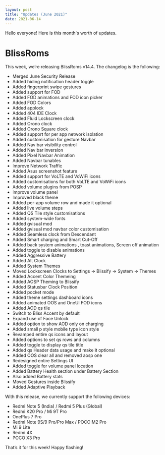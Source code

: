 ```yaml
---
layout: post
title: "Updates (June 2021)"
date: 2021-06-14
---
```


Hello everyone! Here is this month's worth of updates.

# BlissRoms

This week, we’re releasing BlissRoms v14.4. The changelog is the following:

- Merged June Security Release
- Added hiding notification header toggle
- Added fingerprint swipe gestures
- Added support for FOD
- Added FOD animations and FOD icon picker
- Added FOD Colors
- Added applock
- Added 404 IDE Clock
- Added Fluid Lockscreen clock
- Added Orono clock
- Added Orono Square clock
- Added support for per app network isolation
- Added customisation for gesture Navbar
- Added Nav bar visibility control
- Added Nav bar inversion
- Added Pixel Navbar Animation
- Added Navbar tunables
- Improve Network Traffic
- Added Asus screenshot feature
- Added support for VoLTE and VoWiFi icons
- Added customisations for both VoLTE and VoWiFi icons
- Added volume plugins from POSP
- Improve volume panel
- Improved black theme
- Added per-app volume row and made it optional
- Added live volume steps
- Added QS Tile style customisations
- Added system-wide fonts
- Added gvisual mod
- Added gvisual mod navbar color customisation
- Added Seamless clock from Descendant
- Added Smart charging and Smart Cut-Off
- Added back system animations , toast animations, Screen off animation
- Added toggle to disable animations
- Added Aggressive Battery
- Added Alt Clock
- Added System Themes
- Moved Lockscreen Clocks to Settings -> Blissify -> System -> Themes
- Added Accent Color Themeing
- Added AOSP Theming to Blissify
- Added Statusbar Clock Position
- Added pocket mode
- Added theme settings dashboard icons
- Added animated OOS and OneUI FOD icons
- Added AOD qs tile
- Switch to Bliss Accent by default
- Expand use of Face Unlock
- Added option to show AOD only on charging
- Added small p style mobile type icon style
- Revamped entire qs icons and layout
- Added options to set qs rows and columns
- Added toggle to display qs tile title
- Added qs Header data usage and make it optional
- Added OOS clear all and removed aosp one
- Redesigned entire Settings UI
- Added toggle for volume panel location
- Added Battery Health section under Battery Section
- Also added Battery stats
- Moved Gestures inside Blissify
- Added Adaptive Playback

With this release, we currently support the following devices:

- Redmi Note 5 (India) / Redmi 5 Plus (Global)
- Redmi K20 Pro / Mi 9T Pro
- OnePlus 7 Pro
- Redmi Note 9S/9 Pro/Pro Max / POCO M2 Pro
- Mi 9 Lite
- Redmi 4X
- POCO X3 Pro

That’s it for this week! Happy flashing!
